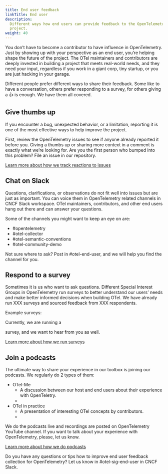 ```yaml
---
title: End user feedback
linkTitle: End user
description:
  Different ways how end users can provide feedback to the OpenTelemetry
  project.
weight: 40
---
```


You don’t have to become a contributor to have influence in OpenTelemetry. Just
by showing up with your perspective as an end user, you’re helping shape the
future of the project. The OTel maintainers and contributors are deeply invested
in building a project that meets real-world needs, and they need your input,
regardless if you work in a giant corp, tiny startup, or you are just hacking in
your garage.

Different people prefer different ways to share their feedback. Some like to
have a conversation, others prefer responding to a survey, for others giving a
👍 is enough. We have them all covered.

## Give thumbs up

If you encounter a bug, unexpected behavior, or a limitation, reporting it is
one of the most effective ways to help improve the project.

First, review the OpenTelemetry issues to see if anyone already reported it
before you. Giving a thumbs up or sharing more context in a comment is exactly
what we’re looking for. Are you the first person who bumped into this problem?
File an issue in our repository.

<!--➡️ TODO: Add a CTA "Review issues" linking to a list of projects in OTel org ) -->

[Learn more about how we track reactions to issues]() <!--➡️ TODO: Add an url-->

## Chat on Slack

Questions, clarifications, or observations do not fit well into issues but are
just as important. You can voice them in OpenTelemetry related channels in CNCF
Slack workspace. OTel maintainers, contributors, and other end users hang out
there and can answer your questions.

Some of the channels you might want to keep an eye on are:

- #opentelemetry
- #otel-collector
- #otel-semantic-conventions
- #otel-community-demo

Not sure where to ask? Post in #otel-end-user, and we will help you find the
channel for you.

<!--➡️ TODO: Add a CTA "Join CNCF Slack" linking to the a page explaining how to join CNCF Slack)-->

## Respond to a survey

Sometimes it is us who want to ask questions. Different Special Interest Groups
in OpenTelemetry run surveys to better understand our users’ needs and make
better informed decisions when building OTel. We have already run XXX surveys
and sourced feedback from XXX respondents.

Example surveys:

<!--➡️ TODO: Add links/embeds to a blogposts for 3-5 surveys-->

Currently, we are running a
<!--Name of the survey (this whole line could be updated regularly based on the task in Survey template)-->
survey, and we want to hear from you as well.

<!--➡️ TODO: Add a CTA "Take a survey" linking to the survey that is currently running)-->

[Learn more about how we run surveys]() <!--➡️ TODO: Add an url-->

## Join a podcasts

The ultimate way to share your experience in our toolbox is joining our
podcasts. We regularly do 2 types of them:

- OTel-Me
  - A discussion between our host and end users about their experience with
    OpenTeletry.
  - <!--Embedded/link to the most recent session -->
- OTel in practice
  - A presentation of interesting OTel concepts by contributors.
  - <!--Embedded/link to the most recent session -->

We do the podcasts live and recordings are posted on OpenTelemetry YouTube
channel. If you want to talk about your experience with OpenTelemetry, please,
let us know.

<!--➡️ TODO: Add a CTA "Share your topic idea" linking to the survey that is currently running)-->

[Learn more about how we do podcasts]() <!--➡️ TODO: Add an url-->

Do you have any questions or tips how to improve end user feedback collection
for OpenTelemetry? Let us know in #otel-sig-end-user in CNCF Slack.

<!--Looking to connect with other OpenTelemetry end users in a vendor-agnostic
space, or to learn more about OpenTelemetry? Perhaps you have some feedback
about your implementation or adoption that you'd like to share with project
contributors, or you want to help prioritize project issues. You've come to the
right place!

- To provide feedback and help prioritize work:
  - [Vote and comment on GitHub issues](issue-participation/), it only takes one
    click!
  - Participate in a [direct interview/feedback session](interviews-feedback/)
  - Take our [most recent survey](feedback-survey/)
- To learn about OpenTelemetry, check out:
  - [OTel in practice](otel-in-practice/)
  - Curated content on the
    [OpenTelemetry YouTube channel](https://www.youtube.com/@otel-official)
- To connect with other end users and learn about upcoming events, join the
  [Slack channel](slack-channel/).

These forums aim to bring together operations and development engineers from
different organizations to discuss challenges and solutions to achieving
ubiquitous observability. We encourage you to share your successes and failures,
discover best practices, and meet others who are also on a journey to implement
observability powered by OpenTelemetry.

### Topics

This group is what its members make it -- whatever is of interest to the group
is fair game!

But here are some of the kinds of things we expect will be on the table:

- Refactoring with telemetry
- What is company X doing with OpenTelemetry?
- Correlating multiple observability signals
- Maintaining and scaling OpenTelemetry deployments
- Writing custom instrumentation

### Questions

**Is this group only for OpenTelemetry end users?**

Everybody is welcome to join and discuss their journey to observability. This
group is hosted by the OpenTelemetry Community End-User SIG, so we expect most
participants will be from organizations that are evaluating or using
OpenTelemetry.

**I have questions about this, who can I reach out to?**

You can find members of the
[OpenTelemetry End User SIG](https://github.com/open-telemetry/sig-end-user) in
[#otel-sig-end-user](https://cloud-native.slack.com/archives/C01RT3MSWGZ).-->
